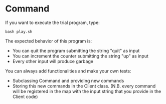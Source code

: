 Command
=======

If you want to execute the trial program, type:

    bash play.sh

The expected behavior of this program is:

* You can quit the program submitting the string "quit" as input
* You can increment the counter submitting the string "up" as input
* Every other input will produce garbage

You can always add functionalities and make your own tests:

* Subclassing Command and providing new commands
* Storing this new commands in the Client class. (N.B. every command will be
  registered in the map with the input string that you provide in the Client
  code)

